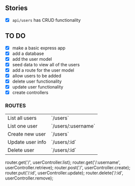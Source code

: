 ## Stories
- [X]  `api/users` has CRUD functionality

## TO DO
- [X] make a basic express app
- [X] add a database
- [X] add the user model
- [X] seed data to view all of the users
- [X] add a route for the user model
- [X] allow users to be added 
- [X] delete user functionality 
- [X] update user functionality
- [X] create controllers

### ROUTES
<table>
    <tr>
        <td>List all users</td>
        <td>`/users`</td>
    </tr>
    <tr>
        <td>List one user</td>
        <td>`/users/:username`</td>
    </tr>
    <tr>
        <td>Create new user</td>
        <td>`/users`</td>
    </tr>
    <tr>
        <td>Update user info</td>
        <td>`/users/:id`</td>
    </tr>
    <tr>
        <td>Delete user</td>
        <td>`/users/:id`</td>
    </tr>
</table>


router.get('/', userController.list);
router.get('/:username', userController.retrieve);
router.post('/', userController.create);
router.put('/:id', userController.update);
router.delete('/:id', userController.remove);